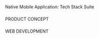 

### 

Native Mobile Application: Tech Stack Suite 


###

PRODUCT CONCEPT


###

WEB DEVELOPMENT



